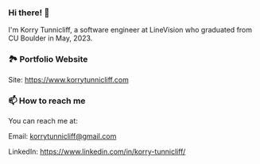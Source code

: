 ### Hi there! 👋
I'm Korry Tunnicliff, a software engineer at LineVision who graduated from CU Boulder in May, 2023.

### 🏞️ Portfolio Website
Site: https://www.korrytunnicliff.com

### 📫 How to reach me
You can reach me at:

Email: korrytunnicliff@gmail.com

LinkedIn: https://www.linkedin.com/in/korry-tunnicliff/

<!--
**force10269/force10269** is a ✨ _special_ ✨ repository because its `README.md` (this file) appears on your GitHub profile.

Here are some ideas to get you started:

- 🔭 I’m currently working on ...
- 🌱 I’m currently learning ...
- 👯 I’m looking to collaborate on ...
- 🤔 I’m looking for help with ...
- 💬 Ask me about ...
- 📫 How to reach me: ...
- 😄 Pronouns: ...
- ⚡ Fun fact: ...
-->
